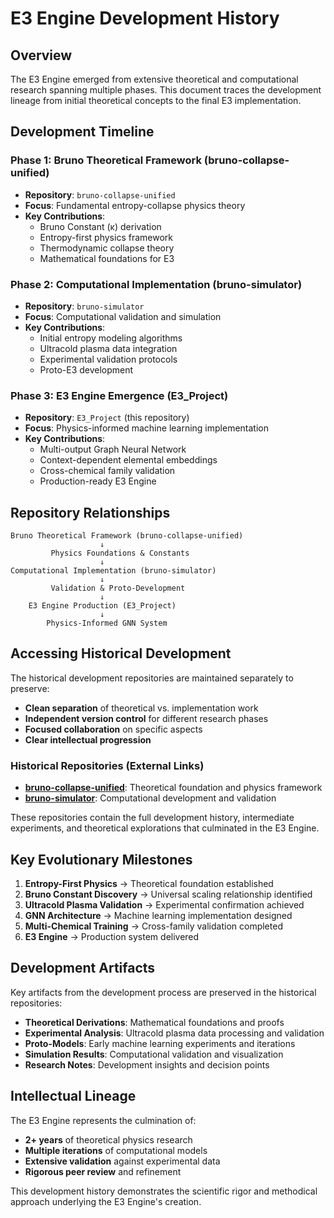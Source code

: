 # E3 Engine Development History

## Overview

The E3 Engine emerged from extensive theoretical and computational research spanning multiple phases. This document traces the development lineage from initial theoretical concepts to the final E3 implementation.

## Development Timeline

### Phase 1: Bruno Theoretical Framework (bruno-collapse-unified)
- **Repository**: `bruno-collapse-unified` 
- **Focus**: Fundamental entropy-collapse physics theory
- **Key Contributions**:
  - Bruno Constant (κ) derivation
  - Entropy-first physics framework
  - Thermodynamic collapse theory
  - Mathematical foundations for E3

### Phase 2: Computational Implementation (bruno-simulator)
- **Repository**: `bruno-simulator`
- **Focus**: Computational validation and simulation
- **Key Contributions**:
  - Initial entropy modeling algorithms
  - Ultracold plasma data integration
  - Experimental validation protocols
  - Proto-E3 development

### Phase 3: E3 Engine Emergence (E3_Project)
- **Repository**: `E3_Project` (this repository)
- **Focus**: Physics-informed machine learning implementation
- **Key Contributions**:
  - Multi-output Graph Neural Network
  - Context-dependent elemental embeddings
  - Cross-chemical family validation
  - Production-ready E3 Engine

## Repository Relationships

```
Bruno Theoretical Framework (bruno-collapse-unified)
                    ↓
         Physics Foundations & Constants
                    ↓
Computational Implementation (bruno-simulator)  
                    ↓
         Validation & Proto-Development
                    ↓
    E3 Engine Production (E3_Project)
                    ↓
        Physics-Informed GNN System
```

## Accessing Historical Development

The historical development repositories are maintained separately to preserve:
- **Clean separation** of theoretical vs. implementation work
- **Independent version control** for different research phases  
- **Focused collaboration** on specific aspects
- **Clear intellectual progression**

### Historical Repositories (External Links)

- **[bruno-collapse-unified](https://github.com/ismpower/bruno-collapse-unified)**: Theoretical foundation and physics framework
- **[bruno-simulator](https://github.com/ismpower/bruno-simulator)**: Computational development and validation

These repositories contain the full development history, intermediate experiments, and theoretical explorations that culminated in the E3 Engine.

## Key Evolutionary Milestones

1. **Entropy-First Physics** → Theoretical foundation established
2. **Bruno Constant Discovery** → Universal scaling relationship identified
3. **Ultracold Plasma Validation** → Experimental confirmation achieved
4. **GNN Architecture** → Machine learning implementation designed
5. **Multi-Chemical Training** → Cross-family validation completed
6. **E3 Engine** → Production system delivered

## Development Artifacts

Key artifacts from the development process are preserved in the historical repositories:

- **Theoretical Derivations**: Mathematical foundations and proofs
- **Experimental Analysis**: Ultracold plasma data processing and validation
- **Proto-Models**: Early machine learning experiments and iterations
- **Simulation Results**: Computational validation and visualization
- **Research Notes**: Development insights and decision points

## Intellectual Lineage

The E3 Engine represents the culmination of:
- **2+ years** of theoretical physics research
- **Multiple iterations** of computational models
- **Extensive validation** against experimental data
- **Rigorous peer review** and refinement

This development history demonstrates the scientific rigor and methodical approach underlying the E3 Engine's creation.
